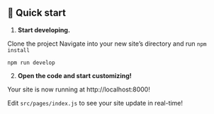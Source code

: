 ## 🚀 Quick start

1.  **Start developing.**

  Clone the project
  Navigate into your new site’s directory and run `npm install`

  ```shell
  npm run develop
  ```

2.  **Open the code and start customizing!**

  Your site is now running at http://localhost:8000!

  Edit `src/pages/index.js` to see your site update in real-time!
